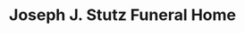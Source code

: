 ---
title: "Joseph J. Stutz Funeral Home"
url: /mount-carmel/joseph-j-stutz-funeral-home/
shop: Bestattungen
---